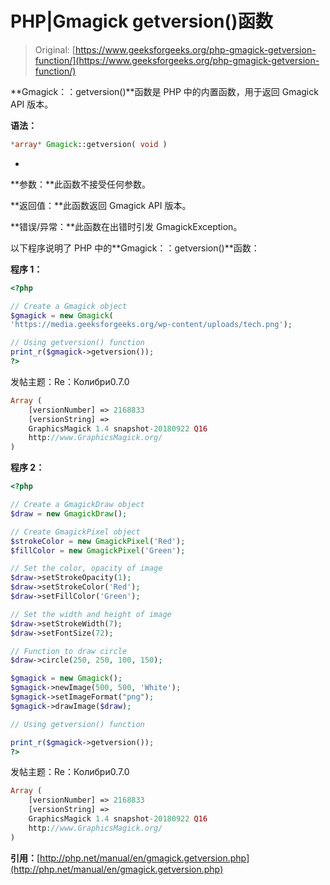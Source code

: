 # PHP|Gmagick getversion()函数

> Original: [https://www.geeksforgeeks.org/php-gmagick-getversion-function/](https://www.geeksforgeeks.org/php-gmagick-getversion-function/)

**Gmagick：：getversion()**函数是 PHP 中的内置函数，用于返回 Gmagick API 版本。

**语法：**

```php
*array* Gmagick::getversion( void )
```

*
**参数：**此函数不接受任何参数。

**返回值：**此函数返回 Gmagick API 版本。

**错误/异常：**此函数在出错时引发 GmagickException。

以下程序说明了 PHP 中的**Gmagick：：getversion()**函数：

**程序 1：**

```php
<?php 

// Create a Gmagick object 
$gmagick = new Gmagick(
'https://media.geeksforgeeks.org/wp-content/uploads/tech.png'); 

// Using getversion() function
print_r($gmagick->getversion());
?>
```

发帖主题：Re：Колибри0.7.0

```php
Array ( 
    [versionNumber] => 2168833 
    [versionString] => 
    GraphicsMagick 1.4 snapshot-20180922 Q16 
    http://www.GraphicsMagick.org/ 
)

```

**程序 2：**

```php
<?php 

// Create a GmagickDraw object 
$draw = new GmagickDraw(); 

// Create GmagickPixel object 
$strokeColor = new GmagickPixel('Red'); 
$fillColor = new GmagickPixel('Green'); 

// Set the color, opacity of image 
$draw->setStrokeOpacity(1); 
$draw->setStrokeColor('Red'); 
$draw->setFillColor('Green'); 

// Set the width and height of image 
$draw->setStrokeWidth(7); 
$draw->setFontSize(72); 

// Function to draw circle  
$draw->circle(250, 250, 100, 150); 

$gmagick = new Gmagick(); 
$gmagick->newImage(500, 500, 'White'); 
$gmagick->setImageFormat("png"); 
$gmagick->drawImage($draw); 

// Using getversion() function

print_r($gmagick->getversion());
?> 
```

发帖主题：Re：Колибри0.7.0

```php
Array ( 
    [versionNumber] => 2168833 
    [versionString] => 
    GraphicsMagick 1.4 snapshot-20180922 Q16 
    http://www.GraphicsMagick.org/ 
)
```

**引用：**[http://php.net/manual/en/gmagick.getversion.php](http://php.net/manual/en/gmagick.getversion.php)
